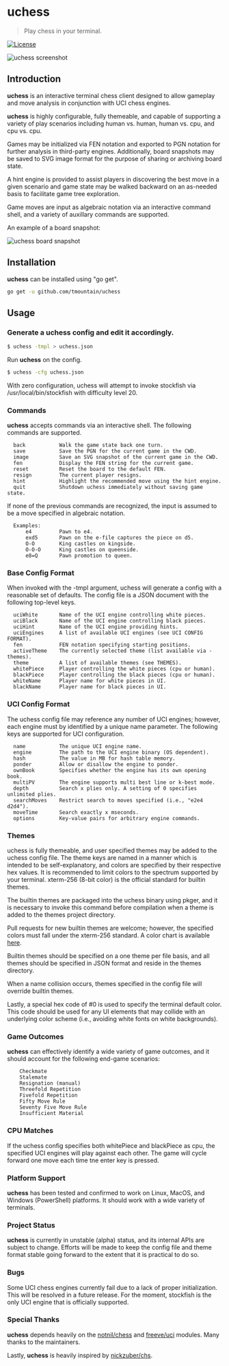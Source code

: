 # uchess

> Play chess in your terminal.

[![License](http://img.shields.io/badge/license-mit-blue.svg?style=flat-square)](https://raw.githubusercontent.com/tmountain/uchess/master/LICENSE)

![uchess screenshot](/assets/uchess.png)

## Introduction

**uchess** is an interactive terminal chess client designed to allow
gameplay and move analysis in conjunction with UCI chess engines.

**uchess** is highly configurable, fully themeable, and capable of
supporting a variety of play scenarios including human vs. human,
human vs. cpu, and cpu vs. cpu.

Games may be initialized via FEN notation and exported to PGN notation
for further analysis in third-party engines. Additionally, board
snapshots may be saved to SVG image format for the purpose of sharing
or archiving board state.

A hint engine is provided to assist players in discovering the best
move in a given scenario and game state may be walked backward on an
as-needed basis to facilitate game tree exploration.

Game moves are input as algebraic notation via an interactive command
shell, and a variety of auxillary commands are supported.

An example of a board snapshot:

![uchess board snapshot](assets/snapshot.png)

## Installation

**uchess** can be installed using "go get".

```bash
go get -u github.com/tmountain/uchess
```

## Usage

### Generate a **uchess** config and edit it accordingly.

```bash
$ uchess -tmpl > uchess.json
```

Run **uchess** on the config.

```bash
$ uchess -cfg uchess.json
```

With zero configuration, uchess will attempt to invoke stockfish
via /usr/local/bin/stockfish with difficulty level 20.

### Commands

**uchess** accepts commands via an interactive shell. The following commands
are supported.

```
  back           Walk the game state back one turn.
  save           Save the PGN for the current game in the CWD.
  image          Save an SVG snapshot of the current game in the CWD.
  fen            Display the FEN string for the current game.
  reset          Reset the board to the default FEN.
  resign         The current player resigns.
  hint           Highlight the recommended move using the hint engine.
  quit           Shutdown uchess immediately without saving game state.
```

If none of the previous commands are recognized, the input is assumed
to be a move specified in algebraic notation.

```
  Examples:
      e4         Pawn to e4.
      exd5       Pawn on the e-file captures the piece on d5.
      O-O        King castles on kingside.
      O-O-O      King castles on queenside.
      e8=Q       Pawn promotion to queen.
```

### Base Config Format
When invoked with the -tmpl argument, uchess will generate a config with
a reasonable set of defaults. The config file is a JSON document with
the following top-level keys.

```
  uciWhite       Name of the UCI engine controlling white pieces.
  uciBlack       Name of the UCI engine controlling black pieces.
  uciHint        Name of the UCI engine providing hints.
  uciEngines     A list of available UCI engines (see UCI CONFIG FORMAT).
  fen            FEN notation specifying starting positions.
  activeTheme    The currently selected theme (list available via -themes).
  theme          A list of available themes (see THEMES).
  whitePiece     Player controlling the white pieces (cpu or human).
  blackPiece     Player controlling the black pieces (cpu or human).
  whiteName      Player name for white pieces in UI.
  blackName      Player name for black pieces in UI.
```

### UCI Config Format
The uchess config file may reference any number of UCI engines; however,
each engine must by identified by a unique name parameter. The following
keys are supported for UCI configuration.

```
  name           The unique UCI engine name.
  engine         The path to the UCI engine binary (OS dependent).
  hash           The value in MB for hash table memory.
  ponder         Allow or disallow the engine to ponder.
  ownBook        Specifies whether the engine has its own opening book.
  multiPV        The engine supports multi best line or k-best mode.
  depth          Search x plies only. A setting of 0 specifies unlimited plies.
  searchMoves    Restrict search to moves specified (i.e., "e2e4 d2d4").
  moveTime       Search exactly x mseconds.
  options        Key-value pairs for arbitrary engine commands.
```

### Themes
uchess is fully themeable, and user specified themes may be added to the
uchess config file. The theme keys are named in a manner which is intended to
be self-explanatory, and colors are specified by their respective hex
values. It is recommended to limit colors to the spectrum supported by
your terminal. xterm-256 (8-bit color) is the official standard for
builtin themes.

The builtin themes are packaged into the uchess binary using pkger, and
it is necessary to invoke this command before compilation when a theme
is added to the themes project directory.

Pull requests for new builtin themes are welcome; however, the specified
colors must fall under the xterm-256 standard. A color chart is available
[here](https://en.wikipedia.org/wiki/Xterm#/media/File:Xterm_256color_chart.svg).

Builtin themes should be specified on a one theme per file basis, and all
themes should be specified in JSON format and reside in the themes directory.

When a name collision occurs, themes specified in the config file will
override builtin themes.

Lastly, a special hex code of #0 is used to specify the terminal default
color. This code should be used for any UI elements that may collide with
an underlying color scheme (i.e., avoiding white fonts on white backgrounds).

### Game Outcomes
**uchess** can effectively identify a wide variety of game outcomes, and it should
account for the following end-game scenarios:

```
    Checkmate
    Stalemate
    Resignation (manual)
    Threefold Repetition
    Fivefold Repetition
    Fifty Move Rule
    Seventy Five Move Rule
    Insufficient Material
```

### CPU Matches
If the uchess config specifies both whitePiece and blackPiece as cpu,
the specified UCI engines will play against each other. The game will
cycle forward one move each time tne enter key is pressed.

### Platform Support
**uchess** has been tested and confirmed to work on Linux, MacOS, and Windows
(PowerShell) platforms. It should work with a wide variety of terminals.

### Project Status
**uchess** is currently in unstable (alpha) status, and its internal APIs
are subject to change. Efforts will be made to keep the config file and
theme format stable going forward to the extent that it is practical to do so.

### Bugs
Some UCI chess engines currently fail due to a lack of proper initialization.
This will be resolved in a future release. For the moment, stockfish is the
only UCI engine that is officially supported.

### Special Thanks
**uchess** depends heavily on the [notnil/chess](https://github.com/notnil/chess)
and [freeve/uci](https://github.com/freeeve/uci) modules. Many thanks to the maintainers.

Lastly, **uchess** is heavily inspired by [nickzuber/chs](https://github.com/nickzuber/chs).
